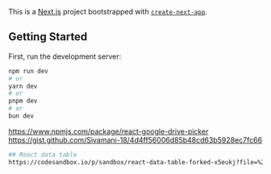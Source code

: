 This is a [Next.js](https://nextjs.org/) project bootstrapped with [`create-next-app`](https://github.com/vercel/next.js/tree/canary/packages/create-next-app).

## Getting Started

First, run the development server:

```bash
npm run dev
# or
yarn dev
# or
pnpm dev
# or
bun dev
```
https://www.npmjs.com/package/react-google-drive-picker
https://gist.github.com/Sivamani-18/4d4ff56006d85b48cd63b5928ec7fc66


```bash
## React data table
https://codesandbox.io/p/sandbox/react-data-table-forked-x5eukj?file=%2Fsrc%2Findex.js
```
